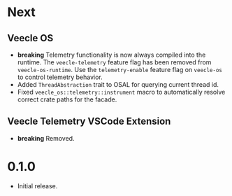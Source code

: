 # Next

## Veecle OS

* **breaking** Telemetry functionality is now always compiled into the runtime.
  The `veecle-telemetry` feature flag has been removed from `veecle-os-runtime`.
  Use the `telemetry-enable` feature flag on `veecle-os` to control telemetry behavior.
* Added `ThreadAbstraction` trait to OSAL for querying current thread id.
* Fixed `veecle_os::telemetry::instrument` macro to automatically resolve correct crate paths for the facade.

## Veecle Telemetry VSCode Extension

* **breaking** Removed.

# 0.1.0

* Initial release.
